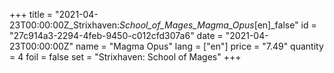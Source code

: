 +++
title = "2021-04-23T00:00:00Z_Strixhaven:_School_of_Mages_Magma_Opus_[en]_false"
id = "27c914a3-2294-4feb-9450-c012cfd307a6"
date = "2021-04-23T00:00:00Z"
name = "Magma Opus"
lang = ["en"]
price = "7.49"
quantity = 4
foil = false
set = "Strixhaven: School of Mages"
+++
